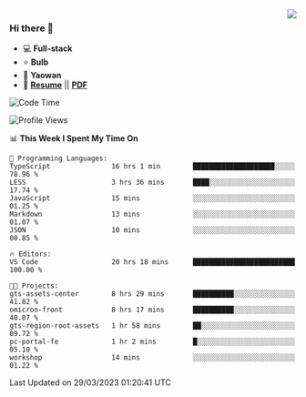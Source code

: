 <img align="right" src="https://github-readme-stats.vercel.app/api?username=LolipopJ&show_icons=true&count_private=true&hide_title=true&include_all_commits=true&theme=vue">

### Hi there 👋

- :computer: **Full-stack**
- :star: **Bulb**
- :pill: **Yaowan**
- :milky_way: [**Resume**](https://lolipopj.github.io/resume/) || [**PDF**](https://cdn.jsdelivr.net/gh/lolipopj/resume/export/resume-en.pdf)

<!--START_SECTION:waka-->
![Code Time](http://img.shields.io/badge/Code%20Time-1%2C092%20hrs%2037%20mins-blue)

![Profile Views](http://img.shields.io/badge/Profile%20Views-1-blue)

📊 **This Week I Spent My Time On** 

```text
💬 Programming Languages: 
TypeScript               16 hrs 1 min        ████████████████████░░░░░   78.96 % 
LESS                     3 hrs 36 mins       ████░░░░░░░░░░░░░░░░░░░░░   17.74 % 
JavaScript               15 mins             ░░░░░░░░░░░░░░░░░░░░░░░░░   01.25 % 
Markdown                 13 mins             ░░░░░░░░░░░░░░░░░░░░░░░░░   01.07 % 
JSON                     10 mins             ░░░░░░░░░░░░░░░░░░░░░░░░░   00.85 % 

🔥 Editors: 
VS Code                  20 hrs 18 mins      █████████████████████████   100.00 % 

🐱‍💻 Projects: 
gts-assets-center        8 hrs 29 mins       ██████████░░░░░░░░░░░░░░░   41.82 % 
omicron-front            8 hrs 17 mins       ██████████░░░░░░░░░░░░░░░   40.87 % 
gts-region-root-assets   1 hr 58 mins        ██░░░░░░░░░░░░░░░░░░░░░░░   09.72 % 
pc-portal-fe             1 hr 2 mins         █░░░░░░░░░░░░░░░░░░░░░░░░   05.10 % 
workshop                 14 mins             ░░░░░░░░░░░░░░░░░░░░░░░░░   01.22 % 
```


 Last Updated on 29/03/2023 01:20:41 UTC
<!--END_SECTION:waka-->
